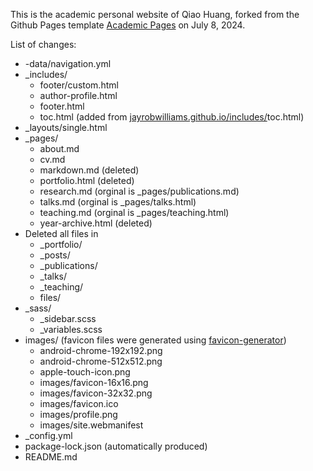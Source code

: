 
This is the academic personal website of Qiao Huang, forked from the Github Pages template [Academic Pages](https://github.com/academicpages/academicpages.github.io) on July 8, 2024.

List of changes:
- -data/navigation.yml
- _includes/
  - footer/custom.html
  - author-profile.html
  - footer.html
  - toc.html (added from [jayrobwilliams.github.io/includes/](https://github.com/jayrobwilliams/jayrobwilliams.github.io/tree/master/_includes)toc.html)
- _layouts/single.html
- _pages/
  - about.md
  - cv.md
  - markdown.md (deleted)
  - portfolio.html (deleted)
  - research.md (orginal is _pages/publications.md)
  - talks.md (orginal is _pages/talks.html)
  - teaching.md (orginal is _pages/teaching.html)
  - year-archive.html (deleted)
- Deleted all files in 
  - _portfolio/
  - _posts/
  - _publications/
  - _talks/
  - _teaching/
  - files/
- _sass/
  - _sidebar.scss
  - _variables.scss
- images/ (favicon files were generated using [favicon-generator](https://redketchup.io/favicon-generator))
  - android-chrome-192x192.png
  - android-chrome-512x512.png
  - apple-touch-icon.png
  - images/favicon-16x16.png
  - images/favicon-32x32.png
  - images/favicon.ico
  - images/profile.png
  - images/site.webmanifest
- _config.yml
- package-lock.json (automatically produced)
- README.md